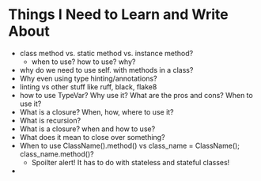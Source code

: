 # Things I Need to Learn and Write About
- class method vs. static method vs. instance method?
    - when to use? how to use? why?
- why do we need to use self. with methods in a class?
- Why even using type hinting/annotations?
- linting vs other stuff like ruff, black, flake8
- how to use TypeVar? Why use it? What are the pros and cons? When to use it?
- What is a closure? When, how, where to use it?
- What is recursion?
- What is a closure? when and how to use?
- What does it mean to close over something?
- When to use ClassName().method() vs class_name = ClassName(); class_name.method()?
    - Spoilter alert! It  has to do with stateless and stateful classes!
- 